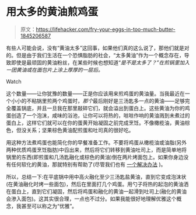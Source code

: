 # 用太多的黄油煎鸡蛋

> 原文：<https://lifehacker.com/fry-your-eggs-in-too-much-butter-1845206587>

有些人可能会说，没有“黄油太多”这回事，如果他们真的这么说了，那他们就是对的。但是由于我们生活在一个恐惧脂肪的社会，“太多黄油”作为一个概念存在，导致即使是最顽固的黄油粉丝，在某些时候也想知道“*是不是太多了？”在煎锅里加入一团黄油或在面包片上涂上厚厚的一层后。*

Watch

这个数量——让你犹豫的数量——正是你应该用来煎鸡蛋的黄油量。当我最近在一个小小的不粘锅里煎两个鸡蛋时，*那个*最后刚好是三汤匙多一点的黄油——足够完全覆盖锅底，并且一旦我在那里敲碎它们，就会溢出到蛋白上。这些黄油为你的鸡蛋创造了一个泡沫，咸味的浴池，让你可以将热的，咝咝作响的黄油溅到未煮过的蛋白上，这样它们就可以在你的蛋黄开始凝固之前完成烹饪。不像橄榄油，黄油棕色，但没关系；坚果棕色黄油配煎蛋和吐司真的很好吃。

用这种方法煮鸡蛋也能简化你的早餐准备工作。不要将鸡蛋从橄榄油或油脂(另外两种优质鸡蛋烹饪脂肪)中舀出来，然后将它们转移到黄油吐司上，而是简单地将锅里的东西(即煎蛋和几汤匙融化或棕色的黄油)倒在两片烤面包上。如果你身边没有任何软化的黄油，那就特别有帮助了(尽管我们也有 [一个解决办法](https://skillet.lifehacker.com/use-a-vegetable-peeler-for-perfectly-buttered-toast-1840614871) )。

所以，总结一下:在平底锅中用中高火融化至少三汤匙盐黄油，直到它变成泡沫状(在黄油融化时烤一些面包)，然后在里面打几个鸡蛋。用勺子将热的起泡的黄油洒在蛋白上，直到它们凝固，然后将鸡蛋和融化的黄油一起滑到吐司上(融化的黄油会渗入面包)。这其实很合理，一点也不过分。如果我能很好地理解优雅这个概念，我甚至可以称之为“优雅”。